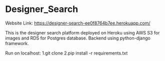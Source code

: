 # Designer_Search
Website Link: https://designer-search-ee0f8764b7ee.herokuapp.com/

This is the designer search platform deployed on Heroku using AWS S3 for images and RDS for Postgres database. Backend using python-django framework.

Run on localhost:
  1.git clone <url>
  2.pip install -r requirements.txt

